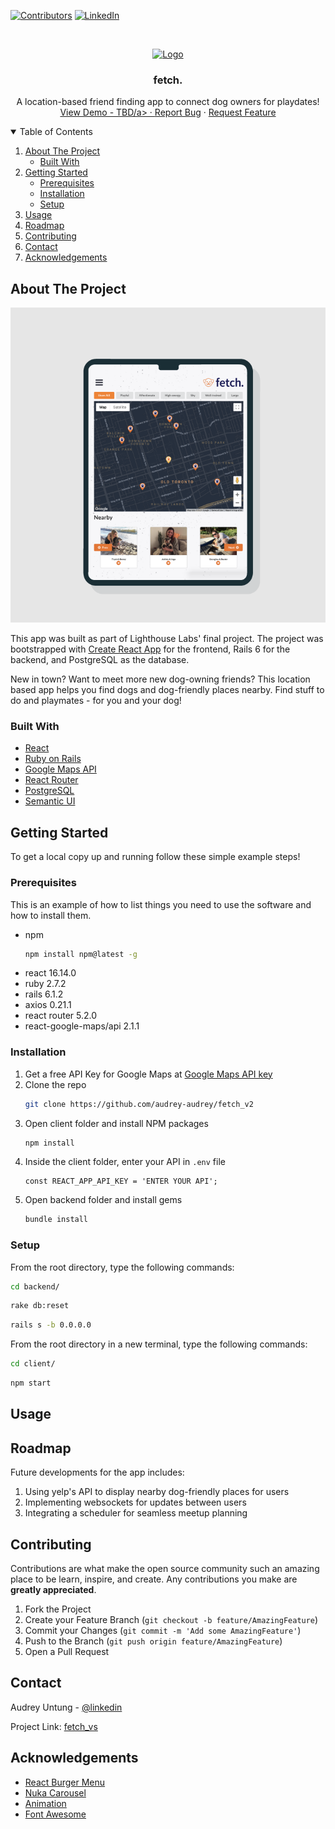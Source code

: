 [![Contributors][contributors-shield]](https://github.com/audrey-audrey/fetch_v2/graphs/contributors)
[![LinkedIn][linkedin-shield]](https://www.linkedin.com/in/audrey-audrey/)

<!-- PROJECT LOGO -->
<br />
<p align="center">
  <a href="https://github.com/audrey-audrey/fetch_v2">
    <img src="https://github.com/audrey-audrey/fetch_v2/blob/main/client/src/images/icons/logo.svg" alt="Logo" height="80">
  </a>

  <h3 align="center">fetch.</h3>

  <p align="center">
    A location-based friend finding app to connect dog owners for playdates!
    <!-- <br />
    <a href="https://github.com/othneildrew/Best-README-Template"><strong>Explore the docs »</strong></a>
    <br /> -->
    <br />
    <a href="">View Demo - TBD/a>
    ·
    <a href="https://github.com/audrey-audrey/fetch_v2/issues">Report Bug</a>
    ·
    <a href="https://github.com/audrey-audrey/fetch_v2/issues">Request Feature</a>
  </p>
</p>



<!-- TABLE OF CONTENTS -->
<details open="open">
  <summary>Table of Contents</summary>
  <ol>
    <li>
      <a href="#about-the-project">About The Project</a>
      <ul>
        <li><a href="#built-with">Built With</a></li>
      </ul>
    </li>
    <li>
      <a href="#getting-started">Getting Started</a>
      <ul>
        <li><a href="#prerequisites">Prerequisites</a></li>
        <li><a href="#installation">Installation</a></li>
        <li><a href="#installation">Setup</a></li>
      </ul>
    </li>
    <li><a href="#usage">Usage</a></li>
    <li><a href="#roadmap">Roadmap</a></li>
    <li><a href="#contributing">Contributing</a></li>
    <li><a href="#contact">Contact</a></li>
    <li><a href="#acknowledgements">Acknowledgements</a></li>
  </ol>
</details>



<!-- ABOUT THE PROJECT -->
## About The Project

![Product Screenshot](https://github.com/audrey-audrey/fetch_v2/blob/main/client/src/images/fetch.png)

This app was built as part of Lighthouse Labs' final project. The project was bootstrapped with [Create React App](https://github.com/facebook/create-react-app) for the frontend, Rails 6 for the backend, and PostgreSQL as the database.

New in town? Want to meet more new dog-owning friends? This location based app helps you find dogs and dog-friendly places nearby. Find stuff to do and playmates - for you and your dog!

### Built With

* [React](https://reactjs.org/)
* [Ruby on Rails](https://rubyonrails.org/)
* [Google Maps API](https://developers.google.com/maps)
* [React Router](https://reactrouter.com/)
* [PostgreSQL](https://www.postgresql.org/)
* [Semantic UI](https://react.semantic-ui.com/)

<!-- GETTING STARTED -->
## Getting Started

To get a local copy up and running follow these simple example steps!

### Prerequisites

This is an example of how to list things you need to use the software and how to install them.
* npm
  ```sh
  npm install npm@latest -g
  ```
* react 16.14.0
* ruby 2.7.2
* rails 6.1.2
* axios 0.21.1
* react router 5.2.0
* react-google-maps/api 2.1.1

### Installation

1. Get a free API Key for Google Maps at [Google Maps API key](https://developers.google.com/maps/documentation/javascript/get-api-key)
2. Clone the repo
   ```sh
   git clone https://github.com/audrey-audrey/fetch_v2
   ```
3. Open client folder and install NPM packages
   ```sh
   npm install
   ```
5. Inside the client folder, enter your API in `.env` file
   ```JS
   const REACT_APP_API_KEY = 'ENTER YOUR API';
   ```
5. Open backend folder and install gems
   ```sh
   bundle install
   ```
### Setup  
From the root directory, type the following commands:
   ```sh
   cd backend/
   ```
   ```sh
   rake db:reset
   ```
   ```sh
   rails s -b 0.0.0.0
   ```

From the root directory in a new terminal, type the following commands: 
   ```sh
   cd client/
   ```
   ```sh
   npm start
   ```

<!-- USAGE EXAMPLES -->
## Usage



<!-- ROADMAP -->
## Roadmap

Future developments for the app includes: 
1. Using yelp's API to display nearby dog-friendly places for users
2. Implementing websockets for updates between users
3. Integrating a scheduler for seamless meetup planning

<!-- CONTRIBUTING -->
## Contributing

Contributions are what make the open source community such an amazing place to be learn, inspire, and create. Any contributions you make are **greatly appreciated**.

1. Fork the Project
2. Create your Feature Branch (`git checkout -b feature/AmazingFeature`)
3. Commit your Changes (`git commit -m 'Add some AmazingFeature'`)
4. Push to the Branch (`git push origin feature/AmazingFeature`)
5. Open a Pull Request

<!-- CONTACT -->
## Contact

Audrey Untung - [@linkedin](https://www.linkedin.com/in/audrey-audrey/)

Project Link: [fetch_vs](https://github.com/audrey-audrey/fetch_v2/)


<!-- ACKNOWLEDGEMENTS -->
## Acknowledgements
* [React Burger Menu](https://github.com/negomi/react-burger-menu)
* [Nuka Carousel](https://github.com/FormidableLabs/nuka-carousel)
* [Animation](https://lottiefiles.com/18549-paws-animation)
* [Font Awesome](https://fontawesome.com)


<!-- MARKDOWN LINKS & IMAGES -->
<!-- https://www.markdownguide.org/basic-syntax/#reference-style-links -->
[contributors-shield]: https://img.shields.io/github/contributors/othneildrew/Best-README-Template.svg?style=for-the-badge
[contributors-url]: https://github.com/othneildrew/Best-README-Template/graphs/contributors
[forks-shield]: https://img.shields.io/github/forks/othneildrew/Best-README-Template.svg?style=for-the-badge
[forks-url]: https://github.com/othneildrew/Best-README-Template/network/members
[stars-shield]: https://img.shields.io/github/stars/othneildrew/Best-README-Template.svg?style=for-the-badge
[stars-url]: https://github.com/othneildrew/Best-README-Template/stargazers
[issues-shield]: https://img.shields.io/github/issues/othneildrew/Best-README-Template.svg?style=for-the-badge
[issues-url]: https://github.com/othneildrew/Best-README-Template/issues
[license-shield]: https://img.shields.io/github/license/othneildrew/Best-README-Template.svg?style=for-the-badge
[license-url]: https://github.com/othneildrew/Best-README-Template/blob/master/LICENSE.txt
[linkedin-shield]: https://img.shields.io/badge/-LinkedIn-black.svg?style=for-the-badge&logo=linkedin&colorB=555
[linkedin-url]: https://linkedin.com/in/othneildrew
[product-screenshot]: images/screenshot.png